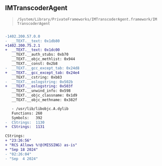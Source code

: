 ## IMTranscoderAgent

> `/System/Library/PrivateFrameworks/IMTranscoderAgent.framework/IMTranscoderAgent`

```diff

-1402.200.57.0.0
-  __TEXT.__text: 0x1db80
+1402.200.75.2.1
+  __TEXT.__text: 0x1dc00
   __TEXT.__auth_stubs: 0xb70
   __TEXT.__objc_methlist: 0x944
   __TEXT.__const: 0x2b8
-  __TEXT.__gcc_except_tab: 0x24d8
+  __TEXT.__gcc_except_tab: 0x24e4
   __TEXT.__cstring: 0xb83
-  __TEXT.__oslogstring: 0x502b
+  __TEXT.__oslogstring: 0x503f
   __TEXT.__unwind_info: 0x598
   __TEXT.__objc_classname: 0x1d9
   __TEXT.__objc_methname: 0x382f

   - /usr/lib/libobjc.A.dylib
   Functions: 260
   Symbols:   392
-  CStrings:  1130
+  CStrings:  1131
 
CStrings:
+ "23:26:56"
+ "RCS Allows %!@(MISSING) as-is"
+ "Sep 18 2024"
- "02:26:04"
- "Sep  4 2024"

```
